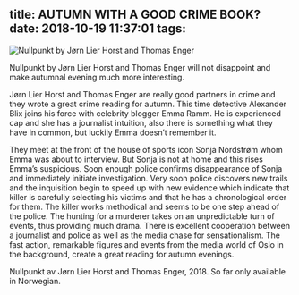 title: AUTUMN WITH A GOOD CRIME BOOK?
date: 2018-10-19 11:37:01
tags:
---
![Nullpunkt by Jørn Lier Horst and Thomas Enger ](/images/nullpunkt.jpg)

Nullpunkt by Jørn Lier Horst and Thomas Enger will not disappoint and make autumnal evening much more interesting.<!-- more -->

Jørn Lier Horst and Thomas Enger are really good partners in crime and they wrote a great crime reading for autumn.
This time detective Alexander Blix joins his force with celebrity blogger Emma Ramm. He is experienced cap and she has a journalist intuition, also there is something what they have in common, but luckily Emma doesn’t remember it.

They meet at the front of the house of sports icon Sonja Nordstrøm whom Emma was about to interview. But Sonja is not at home and this rises Emma’s suspicious. Soon enough police confirms disappearance of Sonja and immediately initiate investigation.
Very soon police discovers new trails and the inquisition begin to speed up with new evidence which indicate that killer is carefully selecting his victims and that he has a chronological order for them. The killer works methodical and seems to be one step ahead of the police. The hunting for a murderer takes on an unpredictable turn of events, thus providing much drama.
There is excellent cooperation between a journalist and police as well as the media chase for sensationalism. The fast action, remarkable figures and events from the media world of Oslo in the background, create a great reading for autumn evenings.

Nullpunkt av Jørn Lier Horst and Thomas Enger, 2018. So far only available in Norwegian.                                                                                                  